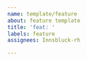 ```yaml
---
name: template/feature
about: feature template
title: 'feat: '
labels: feature
assignees: Innsbluck-rh

---
```




